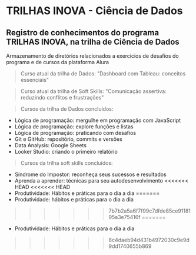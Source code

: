 <h1> TRILHAS INOVA - Ciência de Dados </h1>
<h2> Registro de conhecimentos do programa TRILHAS INOVA, na trilha de Ciência de Dados </h2>

<p> Armazenamento de diretórios relacionados a exercícios de desafios do programa e de cursos da plataforma Alura </p>

> Curso atual da trilha de Dados: "Dashboard com Tableau: conceitos essenciais"

> Curso atual da trilha de Soft Skills: "Comunicação assertiva: reduzindo conflitos e frustrações"

> Cursos da trilha de Dados concluídos:
- Lógica de programação: mergulhe em programação com JavaScript
- Lógica de programação: explore funções e listas
- Lógica de programação: praticando com desafios
- Git e GitHub: repositório, commits e versões
- Data Analysis: Google Sheets
- Looker Studio: criando o primeiro relatório

> Cursos da trilha soft skills concluídos:
- Síndrome do Impostor: reconheça seus sucessos e resultados
- Aprenda a aprender: técnicas para seu autodesenvolvimento
<<<<<<< HEAD
<<<<<<< HEAD
- Produtividade: Hábitos e práticas para o dia a dia
=======
- Produtividade: hábitos e práticas para o dia a dia
>>>>>>> 7b7b2a5a6f7f99c7dfde85ce9118195a3e75416f
=======
- Produtividade: Hábitos e práticas para o dia a dia



>>>>>>> 8c4daeb94d431b4972030c9e9d9dd1740655b869

